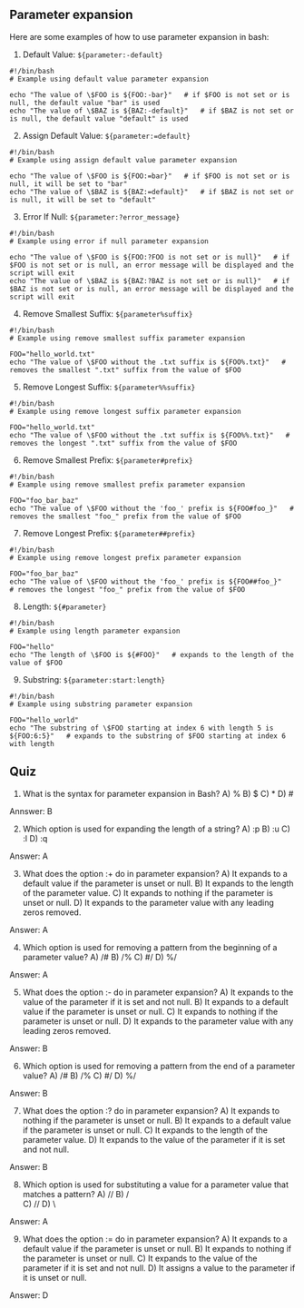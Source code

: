 ## Parameter expansion

Here are some examples of how to use parameter expansion in bash:

1. Default Value: `${parameter:-default}`
```
#!/bin/bash
# Example using default value parameter expansion

echo "The value of \$FOO is ${FOO:-bar}"   # if $FOO is not set or is null, the default value "bar" is used
echo "The value of \$BAZ is ${BAZ:-default}"   # if $BAZ is not set or is null, the default value "default" is used
```

2. Assign Default Value: `${parameter:=default}`
```
#!/bin/bash
# Example using assign default value parameter expansion

echo "The value of \$FOO is ${FOO:=bar}"   # if $FOO is not set or is null, it will be set to "bar"
echo "The value of \$BAZ is ${BAZ:=default}"   # if $BAZ is not set or is null, it will be set to "default"
```

3. Error If Null: `${parameter:?error_message}`
```
#!/bin/bash
# Example using error if null parameter expansion

echo "The value of \$FOO is ${FOO:?FOO is not set or is null}"   # if $FOO is not set or is null, an error message will be displayed and the script will exit
echo "The value of \$BAZ is ${BAZ:?BAZ is not set or is null}"   # if $BAZ is not set or is null, an error message will be displayed and the script will exit
```

4. Remove Smallest Suffix: `${parameter%suffix}`
```
#!/bin/bash
# Example using remove smallest suffix parameter expansion

FOO="hello_world.txt"
echo "The value of \$FOO without the .txt suffix is ${FOO%.txt}"   # removes the smallest ".txt" suffix from the value of $FOO
```

5. Remove Longest Suffix: `${parameter%%suffix}`
```
#!/bin/bash
# Example using remove longest suffix parameter expansion

FOO="hello_world.txt"
echo "The value of \$FOO without the .txt suffix is ${FOO%%.txt}"   # removes the longest ".txt" suffix from the value of $FOO
```

6. Remove Smallest Prefix: `${parameter#prefix}`
```
#!/bin/bash
# Example using remove smallest prefix parameter expansion

FOO="foo_bar_baz"
echo "The value of \$FOO without the 'foo_' prefix is ${FOO#foo_}"   # removes the smallest "foo_" prefix from the value of $FOO
```

7. Remove Longest Prefix: `${parameter##prefix}`
```
#!/bin/bash
# Example using remove longest prefix parameter expansion

FOO="foo_bar_baz"
echo "The value of \$FOO without the 'foo_' prefix is ${FOO##foo_}"   # removes the longest "foo_" prefix from the value of $FOO
```

8. Length: `${#parameter}`
```
#!/bin/bash
# Example using length parameter expansion

FOO="hello"
echo "The length of \$FOO is ${#FOO}"   # expands to the length of the value of $FOO
```

9. Substring: `${parameter:start:length}`
```
#!/bin/bash
# Example using substring parameter expansion

FOO="hello_world"
echo "The substring of \$FOO starting at index 6 with length 5 is ${FOO:6:5}"   # expands to the substring of $FOO starting at index 6 with length

```
## Quiz

1. What is the syntax for parameter expansion in Bash?
A) %
B) $
C) *
D) #

Annswer: B

2. Which option is used for expanding the length of a string?
A) :p
B) :u
C) :l
D) :q

Answer: A

3. What does the option :+ do in parameter expansion?
A) It expands to a default value if the parameter is unset or null.
B) It expands to the length of the parameter value.
C) It expands to nothing if the parameter is unset or null.
D) It expands to the parameter value with any leading zeros removed.

Answer: A

4. Which option is used for removing a pattern from the beginning of a parameter value?
A) /#
B) /%
C) #/
D) %/

Answer: A

5. What does the option :- do in parameter expansion?
A) It expands to the value of the parameter if it is set and not null.
B) It expands to a default value if the parameter is unset or null.
C) It expands to nothing if the parameter is unset or null.
D) It expands to the parameter value with any leading zeros removed.

Answer: B

6. Which option is used for removing a pattern from the end of a parameter value?
A) /#
B) /%
C) #/
D) %/

Answer: B

7. What does the option :? do in parameter expansion?
A) It expands to nothing if the parameter is unset or null.
B) It expands to a default value if the parameter is unset or null.
C) It expands to the length of the parameter value.
D) It expands to the value of the parameter if it is set and not null.

Answer: B

8. Which option is used for substituting a value for a parameter value that matches a pattern?
A) //
B) /\
C) \//
D) \\

Answer: A

9. What does the option := do in parameter expansion?
A) It expands to a default value if the parameter is unset or null.
B) It expands to nothing if the parameter is unset or null.
C) It expands to the value of the parameter if it is set and not null.
D) It assigns a value to the parameter if it is unset or null.

Answer: D